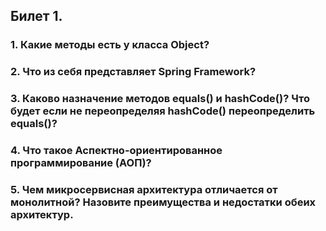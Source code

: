 ## Билет 1.

### 1. Какие методы есть у класса Object?
### 2. Что из себя представляет Spring Framework?
### 3. Каково назначение методов equals() и hashCode()? Что будет если не переопределяя hashCode() переопределить equals()?
### 4. Что такое Аспектно-ориентированное программирование (АОП)?
### 5. Чем микросервисная архитектура отличается от монолитной? Назовите преимущества и недостатки обеих архитектур.
